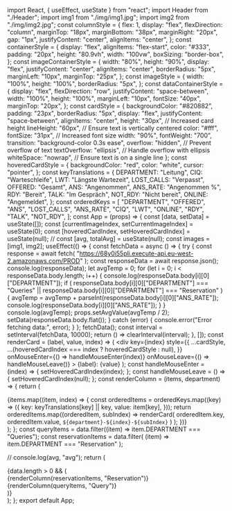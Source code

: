 import React, { useEffect, useState } from "react";
import Header from "./Header";
import img1 from "./img/img1.jpg";
import img2 from "./img/img2.jpg";
const columnStyle = {
  flex: 1,
  display: "flex",
  flexDirection: "column",
  marginTop: "18px",
  marginBottom: "38px",
  marginRight: "20px",
  gap: "1px",
  justifyContent: "center",
  alignItems: "center",
};
const containerStyle = {
  display: "flex",
  alignItems: "flex-start",
  color: "#333",
  padding: "20px",
  height: "80.9vh",
  width: "100vw",
  boxSizing: "border-box",
};
const imageContainerStyle = {
  width: "80%",
  height: "90%",
  display: "flex",
  justifyContent: "center",
  alignItems: "center",
  borderRadius: "5px",
  marginLeft: "10px",
  marginTop: "25px",
};
const imageStyle = {
  width: "100%",
  height: "100%",
  borderRadius: "5px",
};
const dataContainerStyle = {
  display: "flex",
  flexDirection: "row",
  justifyContent: "space-between",
  width: "100%",
  height: "100%",
  marginLeft: "10px",
  fontSize: "40px",
  marginTop: "20px",
};
const cardStyle = {
  backgroundColor: "#820882",
  padding: "23px",
  borderRadius: "5px",
  display: "flex",
  justifyContent: "space-between",
  alignItems: "center",
  height: "30px", // Increased card height
  lineHeight: "60px", // Ensure text is vertically centered
  color: "#fff",
  fontSize: "31px", // Increased font size
  width: "90%",
  fontWeight: "700",
  transition: "background-color 0.3s ease",
  overflow: "hidden", // Prevent overflow of text
  textOverflow: "ellipsis", // Handle overflow with ellipsis
  whiteSpace: "nowrap", // Ensure text is on a single line
};
const hoveredCardStyle = {
  backgroundColor: "red",
  color: "white",
  cursor: "pointer",
};
const keyTranslations = {
  DEPARTMENT: "Leitung",
  CIQ: "Warteschleife",
  LWT: "Längste Wartezeit",
  LOST_CALLS: "Verpasst",
  OFFERED: "Gesamt",
  ANS: "Angenommen",
  ANS_RATE: "Angenommen %",
  RDY: "Bereit",
  TALK: "Im Gespräch",
  NOT_RDY: "Nicht bereit",
  ONLINE: "Angemeldet",
};
const orderedKeys = [
  "DEPARTMENT",
  "OFFERED",
  "ANS",
  "LOST_CALLS",
  "ANS_RATE",
  "CIQ",
  "LWT",
  "ONLINE",
  "RDY",
  "TALK",
  "NOT_RDY",
];
const App = (props) => {
  const [data, setData] = useState([]);
  const [currentImageIndex, setCurrentImageIndex] = useState(0);
  const [hoveredCardIndex, setHoveredCardIndex] = useState(null);
  // const [avg, totalAvg] = useState(null);
  const images = [img1, img2];
  useEffect(() => {
    const fetchData = async () => {
      try {
        const response = await fetch(
          "https://68y0i55pli.execute-api.eu-west-2.amazonaws.com/PROD"
        );
        const responseData = await response.json();
        console.log(responseData);
        let avgTemp = 0;
        for (let i = 0; i < responseData.body.length; i++) {
          console.log(responseData.body[i][0]["DEPARTMENT"]);
          if (
            responseData.body[i][0]["DEPARTMENT"] === "Queries" ||
            responseData.body[i][0]["DEPARTMENT"] === "Reservation"
          ) {
            avgTemp = avgTemp + parseInt(responseData.body[i][0]["ANS_RATE"]);
            console.log(responseData.body[i][0]["ANS_RATE"]);
          }
        }
        console.log(avgTemp);
        props.setAvgValue(avgTemp / 2);
        setData(responseData.body.flat());
      } catch (error) {
        console.error("Error fetching data:", error);
      }
    };
    fetchData();
    const interval = setInterval(fetchData, 10000);
    return () => clearInterval(interval);
  }, []);
  const renderCard = (label, value, index) => (
    <div
      key={index}
      style={{
        ...cardStyle,
        ...(hoveredCardIndex === index ? hoveredCardStyle : null),
      }}
      onMouseEnter={() => handleMouseEnter(index)}
      onMouseLeave={() => handleMouseLeave()}
    >
      <span>{label}:</span>
      <span>{value}</span>
    </div>
  );
  const handleMouseEnter = (index) => {
    setHoveredCardIndex(index);
  };
  const handleMouseLeave = () => {
    setHoveredCardIndex(null);
  };
  const renderColumn = (items, department) => {
    return (
      <div style={columnStyle}>
        {items.map((item, index) => {
          const orderedItems = orderedKeys.map((key) => ({
            key: keyTranslations[key] || key,
            value: item[key],
          }));
          return orderedItems.map((orderedItem, subIndex) =>
            renderCard(
              orderedItem.key,
              orderedItem.value,
              `${department}-${index}-${subIndex}`
            )
          );
        })}
      </div>
    );
  };
  const queryItems = data.filter((item) => item.DEPARTMENT === "Queries");
  const reservationItems = data.filter(
    (item) => item.DEPARTMENT === "Reservation"
  );

  // console.log(avg, "avg");
  return (
    <div style={containerStyle}>
      {data.length > 0 && (
        <div style={dataContainerStyle}>
          {renderColumn(reservationItems, "Reservation")}
          {renderColumn(queryItems, "Query")}
        </div>
      )}
    </div>
  );
};
export default App;
